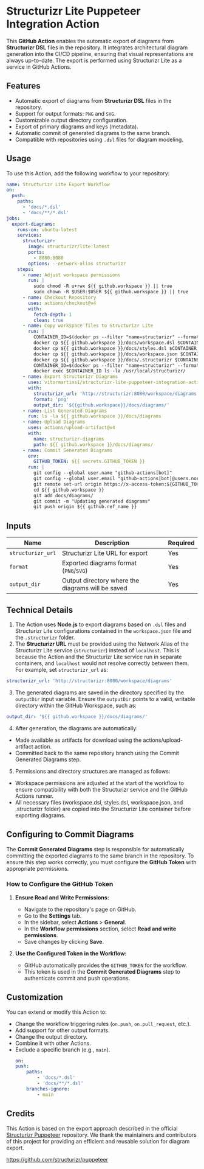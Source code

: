 # Structurizr Lite Puppeteer Integration Action

This **GitHub Action** enables the automatic export of diagrams from **Structurizr DSL** files in the repository. It integrates architectural diagram generation into the CI/CD pipeline, ensuring that visual representations are always up-to-date. The export is performed using Structurizr Lite as a service in GitHub Actions.

## Features

- Automatic export of diagrams from **Structurizr DSL** files in the repository.
- Support for output formats: `PNG` and `SVG`.
- Customizable output directory configuration.
- Export of primary diagrams and keys (metadata).
- Automatic commit of generated diagrams to the same branch.
- Compatible with repositories using `.dsl` files for diagram modeling.

## Usage

To use this Action, add the following workflow to your repository:

```yaml
name: Structurizr Lite Export Workflow
on:
  push:
    paths:
      - 'docs/*.dsl'
      - 'docs/**/*.dsl' 
jobs:
  export-diagrams:
    runs-on: ubuntu-latest
    services:
      structurizr:
        image: structurizr/lite:latest
        ports:
          - 8080:8080
        options: --network-alias structurizr
    steps:
      - name: Adjust workspace permissions
        run: |
          sudo chmod -R u+rwx ${{ github.workspace }} || true
          sudo chown -R $USER:$USER ${{ github.workspace }} || true
      - name: Checkout Repository
        uses: actions/checkout@v4
        with:
          fetch-depth: 1
          clean: true
      - name: Copy workspace files to Structurizr Lite
        run: |
          CONTAINER_ID=$(docker ps --filter "name=structurizr" --format "{{.ID}}")
          docker cp ${{ github.workspace }}/docs/workspace.dsl $CONTAINER_ID:/usr/local/structurizr/workspace.dsl
          docker cp ${{ github.workspace }}/docs/styles.dsl $CONTAINER_ID:/usr/local/structurizr/styles.dsl
          docker cp ${{ github.workspace }}/docs/workspace.json $CONTAINER_ID:/usr/local/structurizr/workspace.json
          docker cp ${{ github.workspace }}/docs/.structurizr $CONTAINER_ID:/usr/local/structurizr/.structurizr
          CONTAINER_ID=$(docker ps --filter "name=structurizr" --format "{{.ID}}")
          docker exec $CONTAINER_ID ls -la /usr/local/structurizr/
      - name: Export Structurizr Diagrams
        uses: vitormartins1/structurizr-lite-puppeteer-integration-action@v1.0.33
        with:
          structurizr_url: 'http://structurizr:8080/workspace/diagrams'
          format: 'png'
          output_dir: '${{github.workspace}}/docs/diagrams/'
      - name: List Generated Diagrams
        run: ls -la ${{ github.workspace }}/docs/diagrams
      - name: Upload Diagrams
        uses: actions/upload-artifact@v4
        with:
          name: structurizr-diagrams
          path: ${{ github.workspace }}/docs/diagrams/
      - name: Commit Generated Diagrams
        env:
          GITHUB_TOKEN: ${{ secrets.GITHUB_TOKEN }}
        run: |
          git config --global user.name "github-actions[bot]"
          git config --global user.email "github-actions[bot]@users.noreply.github.com"
          git remote set-url origin https://x-access-token:${GITHUB_TOKEN}@github.com/${{ github.repository }}
          cd ${{ github.workspace }}
          git add docs/diagrams/
          git commit -m "Updating generated diagrams"
          git push origin ${{ github.ref_name }}
```

## Inputs

| Name             | Description                                         | Required |
|------------------|---------------------------------------------------|-------------|
| `structurizr_url` | Structurizr Lite URL for export                   | Yes         |
| `format`         | Exported diagrams format (`PNG`/`SVG`)            | Yes         |
| `output_dir`      | Output directory where the diagrams will be saved | Yes         |

## Technical Details

1. The Action uses **Node.js** to export diagrams based on `.dsl` files and Structurizr Lite configurations contained in the `workspace.json` file and the `.structurizr` folder.
2. The **Structurizr URL** must be provided using the Network Alias of the Structurizr Lite service (`structurizr`) instead of `localhost`. This is because the Action and the Structurizr Lite service run in separate containers, and `localhost` would not resolve correctly between them. For example, set `structurizr_url` as:
```yml
structurizr_url: 'http://structurizr:8080/workspace/diagrams'
```
3. The generated diagrams are saved in the directory specified by the `outputDir` input variable. Ensure the `outputDir` points to a valid, writable directory within the GitHub Workspace, such as:

```yml
output_dir: '${{ github.workspace }}/docs/diagrams/'
```

4. After generation, the diagrams are automatically:

  - Made available as artifacts for download using the actions/upload-artifact action.
  - Committed back to the same repository branch using the Commit Generated Diagrams step.
  
5. Permissions and directory structures are managed as follows:

  - Workspace permissions are adjusted at the start of the workflow to ensure compatibility with both the Structurizr service and the GitHub Actions runner.
  - All necessary files (workspace.dsl, styles.dsl, workspace.json, and .structurizr folder) are copied into the Structurizr Lite container before exporting diagrams.

## Configuring to Commit Diagrams

The **Commit Generated Diagrams** step is responsible for automatically committing the exported diagrams to the same branch in the repository. To ensure this step works correctly, you must configure the **GitHub Token** with appropriate permissions.

### How to Configure the GitHub Token

1. **Ensure Read and Write Permissions:**
   - Navigate to the repository's page on GitHub.
   - Go to the **Settings** tab.
   - In the sidebar, select **Actions** > **General**.
   - In the **Workflow permissions** section, select **Read and write permissions**.
   - Save changes by clicking **Save**.

2. **Use the Configured Token in the Workflow:**
   - GitHub automatically provides the `GITHUB_TOKEN` for the workflow.
   - This token is used in the **Commit Generated Diagrams** step to authenticate commit and push operations.

## Customization

You can extend or modify this Action to:

- Change the workflow triggering rules (`on.push`, `on.pull_request`, etc.).
- Add support for other output formats.
- Change the output directory.
- Combine it with other Actions.
- Exclude a specific branch (e.g., `main`).
    ```yaml
    on:
    push:
        paths:
            - 'docs/*.dsl'
            - 'docs/**/*.dsl'
        branches-ignore:
            - main
    ```
<!-- 
## Diagramas Gerados

Exemplo de diagramas gerados pela Action.

- **Diagrama de Container**

![alt](docs/diagrams/sns-com-sqs.png)

---

- **Key**

![alt](docs/diagrams/sns-com-sqs-key.png)

---

- **Diagrama de Deploy**

![alt](docs/diagrams/deploy-dev.png)

---

- **Key**

![alt](docs/diagrams/deploy-dev-key.png) -->

## Credits

This Action is based on the export approach described in the official [Structurizr Puppeteer](https://github.com/structurizr/puppeteer) repository. We thank the maintainers and contributors of this project for providing an efficient and reusable solution for diagram export.

https://github.com/structurizr/puppeteer

<!-- # structurizr-pipeline-integration
 
docker run --rm -p 8080:8080 -v "/Volumes/Transcend/structurizr-pipeline-integration/docs":/usr/local/structurizr structurizr/lite -->

